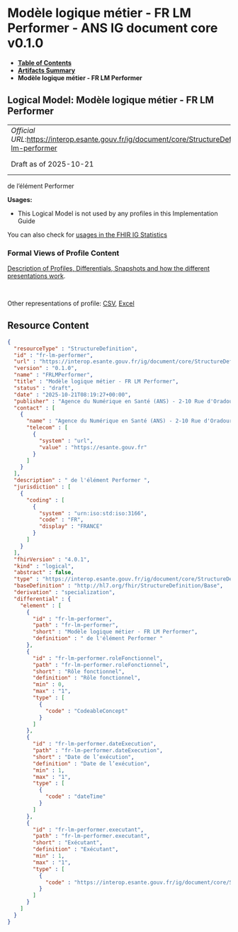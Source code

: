 # Modèle logique métier - FR LM Performer - ANS IG document core v0.1.0

* [**Table of Contents**](toc.md)
* [**Artifacts Summary**](artifacts.md)
* **Modèle logique métier - FR LM Performer**

## Logical Model: Modèle logique métier - FR LM Performer 

| | |
| :--- | :--- |
| *Official URL*:https://interop.esante.gouv.fr/ig/document/core/StructureDefinition/fr-lm-performer | *Version*:0.1.0 |
| Draft as of 2025-10-21 | *Computable Name*:FRLMPerformer |

 
de l’élément Performer 

**Usages:**

* This Logical Model is not used by any profiles in this Implementation Guide

You can also check for [usages in the FHIR IG Statistics](https://packages2.fhir.org/xig/ans.document.fr.core|current/StructureDefinition/fr-lm-performer)

### Formal Views of Profile Content

 [Description of Profiles, Differentials, Snapshots and how the different presentations work](http://build.fhir.org/ig/FHIR/ig-guidance/readingIgs.html#structure-definitions). 

 

Other representations of profile: [CSV](StructureDefinition-fr-lm-performer.csv), [Excel](StructureDefinition-fr-lm-performer.xlsx) 



## Resource Content

```json
{
  "resourceType" : "StructureDefinition",
  "id" : "fr-lm-performer",
  "url" : "https://interop.esante.gouv.fr/ig/document/core/StructureDefinition/fr-lm-performer",
  "version" : "0.1.0",
  "name" : "FRLMPerformer",
  "title" : "Modèle logique métier - FR LM Performer",
  "status" : "draft",
  "date" : "2025-10-21T08:19:27+00:00",
  "publisher" : "Agence du Numérique en Santé (ANS) - 2-10 Rue d'Oradour-sur-Glane, 75015 Paris",
  "contact" : [
    {
      "name" : "Agence du Numérique en Santé (ANS) - 2-10 Rue d'Oradour-sur-Glane, 75015 Paris",
      "telecom" : [
        {
          "system" : "url",
          "value" : "https://esante.gouv.fr"
        }
      ]
    }
  ],
  "description" : " de l'élément Performer ",
  "jurisdiction" : [
    {
      "coding" : [
        {
          "system" : "urn:iso:std:iso:3166",
          "code" : "FR",
          "display" : "FRANCE"
        }
      ]
    }
  ],
  "fhirVersion" : "4.0.1",
  "kind" : "logical",
  "abstract" : false,
  "type" : "https://interop.esante.gouv.fr/ig/document/core/StructureDefinition/fr-lm-performer",
  "baseDefinition" : "http://hl7.org/fhir/StructureDefinition/Base",
  "derivation" : "specialization",
  "differential" : {
    "element" : [
      {
        "id" : "fr-lm-performer",
        "path" : "fr-lm-performer",
        "short" : "Modèle logique métier - FR LM Performer",
        "definition" : " de l'élément Performer "
      },
      {
        "id" : "fr-lm-performer.roleFonctionnel",
        "path" : "fr-lm-performer.roleFonctionnel",
        "short" : "Rôle fonctionnel",
        "definition" : "Rôle fonctionnel",
        "min" : 0,
        "max" : "1",
        "type" : [
          {
            "code" : "CodeableConcept"
          }
        ]
      },
      {
        "id" : "fr-lm-performer.dateExecution",
        "path" : "fr-lm-performer.dateExecution",
        "short" : "Date de l’exécution",
        "definition" : "Date de l’exécution",
        "min" : 1,
        "max" : "1",
        "type" : [
          {
            "code" : "dateTime"
          }
        ]
      },
      {
        "id" : "fr-lm-performer.executant",
        "path" : "fr-lm-performer.executant",
        "short" : "Exécutant",
        "definition" : "Exécutant",
        "min" : 1,
        "max" : "1",
        "type" : [
          {
            "code" : "https://interop.esante.gouv.fr/ig/document/core/StructureDefinition/fr-lm-personne-structure"
          }
        ]
      }
    ]
  }
}

```
